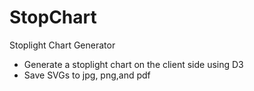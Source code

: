 # StopChart

Stoplight Chart Generator

* Generate a stoplight chart on the client side using D3
* Save SVGs to jpg, png,and pdf
